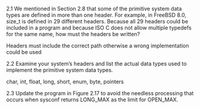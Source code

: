 2.1 We mentioned in Section 2.8 that some of the primitive system data types are defined in
more than one header. For example, in FreeBSD 8.0, size_t is defined in 29 different
headers. Because all 29 headers could be included in a program and because ISO C does
not allow multiple typedefs for the same name, how must the headers be written?

Headers must include the correct path otherwise a wrong implementation could be used

2.2 Examine your system’s headers and list the actual data types used to implement the
primitive system data types.

char, int, float, long, short, enum, byte, pointers


2.3 Update the program in Figure 2.17 to avoid the needless processing that occurs when
sysconf returns LONG_MAX as the limit for OPEN_MAX.

